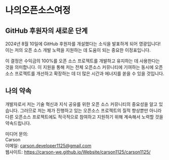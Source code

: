 # 나의오픈소스여정

## GitHub 후원자의 새로운 단계

2024년 8월 10일에 GitHub 후원자를 개설했다는 소식을 발표하게 되어 영광입니다! 이는 저의 오픈 소스 개발 노력을 지원하는 데 도움이 되는 중요한 이정표입니다.

이 결정은 수익금의 100%를 오픈 소스 프로젝트를 개발하고 유지하는 데 사용한다는 것을 의미합니다. 이 지원을 통해 저는 전체 오픈소스 커뮤니티에 기여하는 동시에 오픈소스 프로젝트를 개선하고 확장하는 데 더 많은 시간과 에너지를 쏟을 수 있을 것입니다.

## 나의 약속

개발자로서 저는 기술 혁신과 지식 공유를 위한 오픈 소스 커뮤니티의 중요성을 알고 있습니다. 그러므로 저는 제가 진행하고 있는 오픈소스 프로젝트의 질적 향상뿐만 아니라 다른 오픈소스 프로젝트에도 적극적으로 참여하고 지원하기 위해 계속해서 노력할 것을 약속드립니다.

미디어 문의:<br>
Carson<br>
이메일: carson.developer1125@gmail.com<br>
웹사이트: https://carson-we.github.io/Website/carson1125/carson1125/
